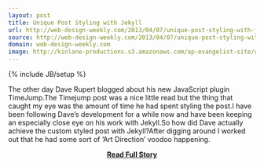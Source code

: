 ```yaml
---
layout: post
title: Unique Post Styling with Jekyll
url: http://web-design-weekly.com/2013/04/07/unique-post-styling-with-jekyll/
source: http://web-design-weekly.com/2013/04/07/unique-post-styling-with-jekyll/
domain: web-design-weekly.com
image: http://kinlane-productions.s3.amazonaws.com/ap-evangelist-site/curated/screenshots/10294_web-design-weekly_com.png
---
```

{% include JB/setup %}<p>The other day Dave Rupert blogged about his new JavaScript plugin TimeJump.The Timejump post was a nice little read but the thing that caught my eye was the amount of time he had spent styling the post.I have been following Dave’s development for a while now and have been keeping an especially close eye on his work with Jekyll.So how did Dave actually achieve the custom styled post with Jekyll?After digging around I worked out that he had some sort of ‘Art Direction’ voodoo happening.</p>
<center><p><a href="http://web-design-weekly.com/2013/04/07/unique-post-styling-with-jekyll/" style='padding:25px; font-sze:18px; font-weight: bold;'>Read Full Story</a></p></center>
